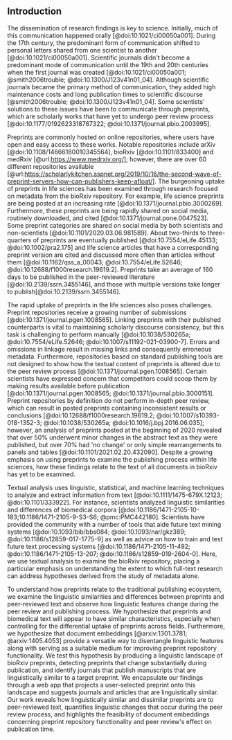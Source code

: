 ## Introduction

The dissemination of research findings is key to science.
Initially, much of this communication happened orally [@doi:10.1021/ci00050a001].
During the 17th century, the predominant form of communication shifted to personal letters shared from one scientist to another [@doi:10.1021/ci00050a001].
Scientific journals didn't become a predominant mode of communication until the 19th and 20th centuries when the first journal was created [@doi:10.1021/ci00050a001; @smith2006trouble; @doi:10.1300/J123v41n01_04].
Although scientific journals became the primary method of communication, they added high maintenance costs and long publication times to scientific discourse [@smith2006trouble; @doi:10.1300/J123v41n01_04].
Some scientists' solutions to these issues have been to communicate through preprints, which are scholarly works that have yet to undergo peer review process [@doi:10.1177/0192623318767322; @doi:10.1371/journal.pbio.2003995].

Preprints are commonly hosted on online repositories, where users have open and easy access to these works.
Notable repositories include arXiv [@doi:10.1108/14666180010345564], bioRxiv [@doi:10.1101/833400] and medRxiv [@url:https://www.medrxiv.org/]; however, there are over 60 different repositories available [@url:https://scholarlykitchen.sspnet.org/2019/10/16/the-second-wave-of-preprint-servers-how-can-publishers-keep-afloat/].
The burgeoning uptake of preprints in life sciences has been examined through research focused on metadata from the bioRxiv repository.
For example, life science preprints are being posted at an increasing rate  [@doi:10.1371/journal.pbio.3000269].
Furthermore, these preprints are being rapidly shared on social media, routinely downloaded, and cited [@doi:10.1371/journal.pone.0047523].
Some preprint categories are shared on social media by both scientists and non-scientists [@doi:10.1101/2020.03.06.981589].
About two-thirds to three-quarters of preprints are eventually published [@doi:10.7554/eLife.45133; @doi:10.1002/pra2.175] and life science articles that have a corresponding preprint version are cited and discussed more often than articles without them [@doi:10.1162/qss_a_00043; @doi:10.7554/eLife.52646; @doi:10.12688/f1000research.19619.2].
Preprints take an average of 160 days to be published in the peer-reviewed literature [@doi:10.2139/ssrn.3455146], and those with multiple versions take longer to publish[@doi:10.2139/ssrn.3455146].

The rapid uptake of preprints in the life sciences also poses challenges. 
Preprint repositories receive a growing number of submissions [@doi:10.1371/journal.pgen.1008565].
Linking preprints with their published counterparts is vital to maintaining scholarly discourse consistency, but this task is challenging to perform manually [@doi:10.1038/530265a; @doi:10.7554/eLife.52646; @doi:10.1007/s11192-021-03900-7].
Errors and omissions in linkage result in missing links and consequently erroneous metadata.
Furthermore, repositories based on standard publishing tools are not designed to show how the textual content of preprints is altered due to the peer review process [@doi:10.1371/journal.pgen.1008565].
Certain scientists have expressed concern that competitors could scoop them by making results available before publication [@doi:10.1371/journal.pgen.1008565; @doi:10.1371/journal.pbio.3000151].
Preprint repositories by definition do not perform in-depth peer review, which can result in posted preprints containing inconsistent results or conclusions [@doi:10.12688/f1000research.19619.2; @doi:10.1007/s10393-018-1352-3; @doi:10.1038/530265a; @doi:10.1016/j.bpj.2016.06.035]; however, an analysis of preprints posted at the beginning of 2020 revealed that over 50% underwent minor changes in the abstract text as they were published, but over 70% had 'no change' or only simple rearrangements to panels and tables [@doi:10.1101/2021.02.20.432090].
Despite a growing emphasis on using preprints to examine the publishing process within life sciences, how these findings relate to the text of all documents in bioRxiv has yet to be examined.

Textual analysis uses linguistic, statistical, and machine learning techniques to analyze and extract information from text [@doi:10.1111/1475-679X.12123; @doi:10.1101/333922]. 
For instance, scientists analyzed linguistic similarities and differences of biomedical corpora [@doi:10.1186/1471-2105-10-183;10.1186/1471-2105-9-S3-S6; @pmc:PMC442180].
Scientists have provided the community with a number of tools that aide future text mining systems [@doi:10.1093/bib/bbs084; @doi:10.1093/nar/gkz389; @doi:10.1186/s12859-017-1775-9] as well as advice on how to train and test future text processing systems [@doi:10.1186/1471-2105-11-492; @doi:10.1186/1471-2105-13-207; @doi:10.1186/s12859-019-2604-0].
Here, we use textual analysis to examine the bioRxiv repository, placing a particular emphasis on understanding the extent to which full-text research can address hypotheses derived from the study of metadata alone.

To understand how preprints relate to the traditional publishing ecosystem, we examine the linguistic similarities and differences between preprints and peer-reviewed text and observe how linguistic features change during the peer review and publishing process.
We hypothesize that preprints and biomedical text will appear to have similar characteristics, especially when controlling for the differential uptake of preprints across fields.
Furthermore, we hypothesize that document embeddings [@arxiv:1301.3781; @arxiv:1405.4053] provide a versatile way to disentangle linguistic features along with serving as a suitable medium for improving preprint repository functionality.
We test this hypothesis by producing a linguistic landscape of bioRxiv preprints, detecting preprints that change substantially during publication, and identify journals that publish manuscripts that are linguistically similar to a target preprint.
We encapsulate our findings through a web app that projects a user-selected preprint onto this landscape and suggests journals and articles that are linguistically similar.
Our work reveals how linguistically similar and dissimilar preprints are to peer-reviewed text, quantifies linguistic changes that occur during the peer review process, and highlights the feasibility of document embeddings concerning preprint repository functionality and peer review's effect on publication time.
